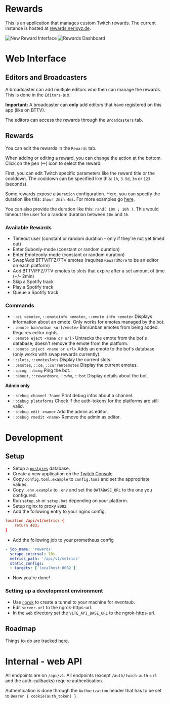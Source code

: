 # Rewards

This is an application that manages custom Twitch rewards. The current instance is hosted at [rewards.nerixyz.de](https://rewards.nerixyz.de/).

![New Reward Interface](https://i.imgur.com/xicQtn0.png)
![Rewards Dashboard](https://i.imgur.com/CytMFkM.png)

# Web Interface

## Editors and Broadcasters

A broadcaster can add multiple editors who then can manage the rewards.
This is done in the `Editors`-tab.

**Important:** A broadcaster can **only** add editors that have registered on this app (like on BTTV).

The editors can access the rewards through the `Broadcasters` tab.

## Rewards

You can edit the rewards in the `Rewards` tab.

When adding or editing a reward, you can change the action at the bottom. 
Click on the pen (✏) icon to select the reward.

First, you can edit Twitch specific parameters like the reward title or the cooldown.
The cooldown can be specified like this: `1h`, `3.5d`, `3m` or `123` (seconds).

Some rewards expose a `Duration` configuration.
Here, you can specify the duration like this: `1hour 3min 4ms`. 
For more examples go [here](https://docs.rs/humantime/2.1.0/humantime/fn.parse_duration.html).

You can also provide the duration like this: `rand( 10m ; 10h )`. 
This would timeout the user for a random duration between `10m` and `1h`.

### Available Rewards

* Timeout user (constant or random duration - only if they're not yet timed out)
* Enter Subonly-mode (constant or random duration)
* Enter Emoteonly-mode (constant or random duration)
* Swap/Add BTTV/FFZ/7TV emotes (requires `RewardMore` to be an editor on each platform)
* Add BTTV/FFZ/7TV emotes to slots that expire after a set amount of time (+/- 2min)
* Skip a Spotify track
* Play a Spotify track
* Queue a Spotify track

### Commands

* `::ei <emote>`, `::emoteinfo <emote>`, `::emote info <emote>` 
 Displays information about an emote. Only works for emotes managed by the bot.
* `::emote ban/unban <url/emote>` Ban/unban emotes from being added. Requires editor rights.
* `::emote eject <name or url>` Untracks the emote from the bot's database; doesn't remove the emote from the platform.
* `::emote inject <name or url>` Adds an emote to the bot's database (only works with swap rewards currently).
* `::slots`, `::emoteslots` Display the current slots.
* `::emotes`, `::ce`, `::currentemotes` Display the current emotes.
* `::ping`, `::bing` Ping the bot.
* `::about`, `::rewardmore`, `::who`, `::bot` Display details about the bot.

**Admin only**
* `::debug channel ?name` Print debug infos about a channel.
* `::debug platoforms` Check if the auth-tokens for the platforms are still valid.
* `::debug edit <name>` Add the admin as editor.
* `::debug rmedit <name>` Remove the admin as editor.

# Development

## Setup

* Setup a [`postgres`](https://www.postgresql.org/) database.
* Create a new application on the [Twitch Console](https://dev.twitch.tv/console/apps).
* Copy `config.toml.example` to `config.toml` and set the appropriate values.
* Copy `.env.example` to `.env` and set the `DATABASE_URL` to the one you configured.
* Run `setup.sh` or `setup.bat` depending on your platform.
* Setup nginx to proxy `8082`.
* Add the following entry to your nginx config:
```conf
location /api/v1/metrics {
    return 403;
}
```
* Add the following job to your prometheus config
  
```yaml
- job_name: 'rewards'
  scrape_interval: 10s
  metrics_path: '/api/v1/metrics'
  static_configs:
  - targets: ['localhost:8082']
```
* Now you're done!

### Setting up a development environment

* Use [`ngrok`](https://ngrok.com/) to create a tunnel to your machine for _eventsub_.
* Edit `server.url` to the ngrok-https-url.
* In the `web` directory set the `VITE_API_BASE_URL` to the ngrok-https-url.

## Roadmap

Things to-do are tracked [here](https://github.com/Nerixyz/rewards/projects).

# Internal - web API

All endpoints are on `/api/v1`. All endpoints (except `/auth/twich-auth-url` and the auth-callbacks) require authentication.

Authentication is done through the `Authorization` header 
that has to be set to `Bearer { cookie(auth_token) }`.
